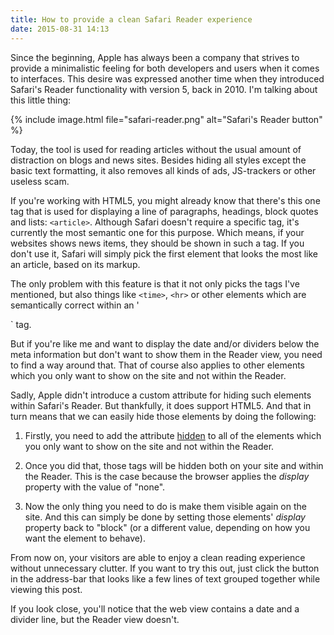 ```yaml
---
title: How to provide a clean Safari Reader experience
date: 2015-08-31 14:13
---
```


Since the beginning, Apple has always been a company that strives to provide a minimalistic feeling for both developers and users when it comes to interfaces. This desire was expressed another time when they introduced Safari's Reader functionality with version 5, back in 2010. I'm talking about this little thing:

{% include image.html file="safari-reader.png" alt="Safari's Reader button" %}

Today, the tool is used for reading articles without the usual amount of distraction on blogs and news sites. Besides hiding all styles except the basic text formatting, it also removes all kinds of ads, JS-trackers or other useless scam.

If you're working with HTML5, you might already know that there's this one tag that is used for displaying a line of paragraphs, headings, block quotes and lists: `<article>`. Although Safari doesn't require a specific tag, it's currently the most semantic one for this purpose. Which means, if your websites shows news items, they should be shown in such a tag. If you don't use it, Safari will simply pick the first element that looks the most like an article, based on its markup.

The only problem with this feature is that it not only picks the tags I've mentioned, but also things like `<time>`, `<hr>` or other elements which are semantically correct within an '<article>` tag.

But if you're like me and want to display the date and/or dividers below the meta information but don't want to show them in the Reader view, you need to find a way around that. That of course also applies to other elements which you only want to show on the site and not within the Reader.

Sadly, Apple didn't introduce a custom attribute for hiding such elements within Safari's Reader. But thankfully, it does support HTML5. And that in turn means that we can easily hide those elements by doing the following:

1. Firstly, you need to add the attribute [hidden][1] to all of the elements which you only want to show on the site and not within the Reader.

2. Once you did that, those tags will be hidden both on your site and within the Reader. This is the case because the browser applies the *display* property with the value of "none".

3. Now the only thing you need to do is make them visible again on the site. And this can simply be done by setting those elements' *display* property back to "block" (or a different value, depending on how you want the element to behave).

From now on, your visitors are able to enjoy a clean reading experience without unnecessary clutter. If you want to try this out, just click the button in the address-bar that looks like a few lines of text grouped together while viewing this post.

If you look close, you'll notice that the web view contains a date and a divider line, but the Reader view doesn't.

[1]: http://www.w3schools.com/tags/att_global_hidden.asp